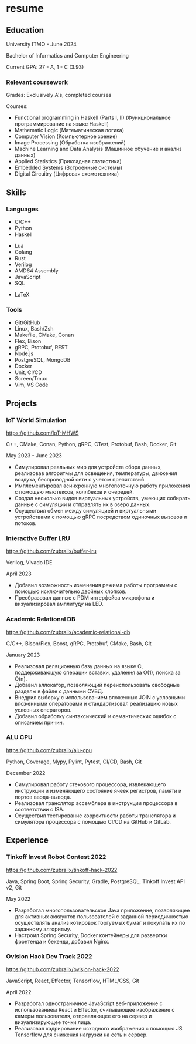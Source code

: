 # resume

## Education

University ITMO - June 2024

Bachelor of Informatics and Computer Engineering

Current GPA: 27 - A, 1 - C (3.93)

### Relevant coursework

Grades: Exclusively A's, completed courses

Courses:

* Functional programming in Haskell (Parts I, II) (Функциональное программирование на языке Haskell)
* Mathematic Logic (Математическая логика)
* Computer Vision (Компьютерное зрение)
* Image Processing (Обработка изображений)
* Machine Learning and Data Analysis (Машинное обучение и анализ данных)
* Applied Statistics (Прикладная статистика)
* Embedded Systems (Встроенные системы)
* Digital Circuitry (Цифровая схемотехника)

## Skills

### Languages

* C/C++
* Python
* Haskell
<!-- * Java -->
* Lua
* Golang
* Rust
* Verilog
* AMD64 Assembly
* JavaScript
* SQL
<!-- * HTML/CSS -->
* LaTeX

### Tools

* Git/GitHub
* Linux, Bash/Zsh
* Makefile, CMake, Conan
* Flex, Bison
* gRPC, Protobuf, REST
* Node.js
* PostgreSQL, MongoDB
* Docker
* Unit, CI/CD
* Screen/Tmux
* Vim, VS Code


## Projects

### IoT World Simulation

https://github.com/IoT-MHWS

C++, CMake, Conan, Python, gRPC, CTest, Protobuf, Bash, Docker, Git

May 2023 - June 2023

* Симулировал реальных мир для устройств сбора данных, реализовав алгоритмы для освещения, температуры, движения воздуха, беспроводной сети с учетом препятствий.
* Имплементировал асинхронную многопоточную работу приложения с помощью мьютексов, коллбеков и очередей.
* Создал несколько видов виртуальных устройств, умеющих собирать данные с симуляции и отправлять их в озеро данных.
* Осуществил обмен между симуляцией и виртуальными устройствами с помощью gRPC посредством одиночных вызовов и потоков.

### Interactive Buffer LRU

https://github.com/zubrailx/buffer-lru

Verilog, Vivado IDE

April 2023

* Добавил возможность изменения режима работы программы с помощью исключительно двойных хлопков.
* Преобразовал данные с PDM интерфейса микрофона и визуализировал амплитуду на LED.

### Academic Relational DB

https://github.com/zubrailx/academic-relational-db

C/C++, Bison/Flex, Boost, gRPC, Protobuf, CMake, Bash, Git

January 2023

* Реализовал реляционную базу данных на языке C, поддерживающую операции вставки, удаления за O(1), поиска за O(n).
* Добавил аллокатор, позволяющий переиспользовать свободные разделы в файле с данными СУБД.
* Внедрил выборку с использованием вложенных JOIN с условными вложенными операторами и стандартизовал реализацию новых условных операторов.
* Добавил обработку синтаксический и семантических ошибок с описанием причин.

### ALU CPU

https://github.com/zubrailx/alu-cpu

Python, Coverage, Mypy, Pylint, Pytest, CI/CD, Bash, Git

December 2022

* Симулировал работу стекового процессора, извлекающего инструкции и изменяющего состояние ячеек регистров, памяти и портов ввода-вывода.
* Реализовал транслятор ассемблера в инструкции процессора в соответствии с ISA.
* Осуществил тестирование корректности работы транслятора и симулятора процессора с помощью CI/CD на GitHub и GitLab.

## Experience

### Tinkoff Invest Robot Contest 2022

https://github.com/zubrailx/tinkoff-hack-2022

Java, Spring Boot, Spring Security, Gradle, PostgreSQL, Tinkoff Invest API v2, Git

May 2022

* Разработал многопользовательское Java приложение, позволяющее для активных аккаунтов пользователей с заданной периодичностью осуществлять анализ котировок торгуемых бумаг и покупать их по заданному алгоритму.
* Настроил Spring Security, Docker контейнеры для развертки фронтенда и бекенда, добавил Nginx.

### Ovision Hack Dev Track 2022

https://github.com/zubrailx/ovision-hack-2022

JavaScript, React, Effector, Tensorflow, HTML/CSS, Git

April 2022

* Разработал одностраничное JavaScript веб-приложение с использованием React и Effector, считывающее изображение с камеры пользователя, отправляющее его на сервер и визуализирующее точки лица.
* Реализовал кадрирование исходного изображения с помощью JS Tensorflow для снижения нагрузки на сеть и сервер.

